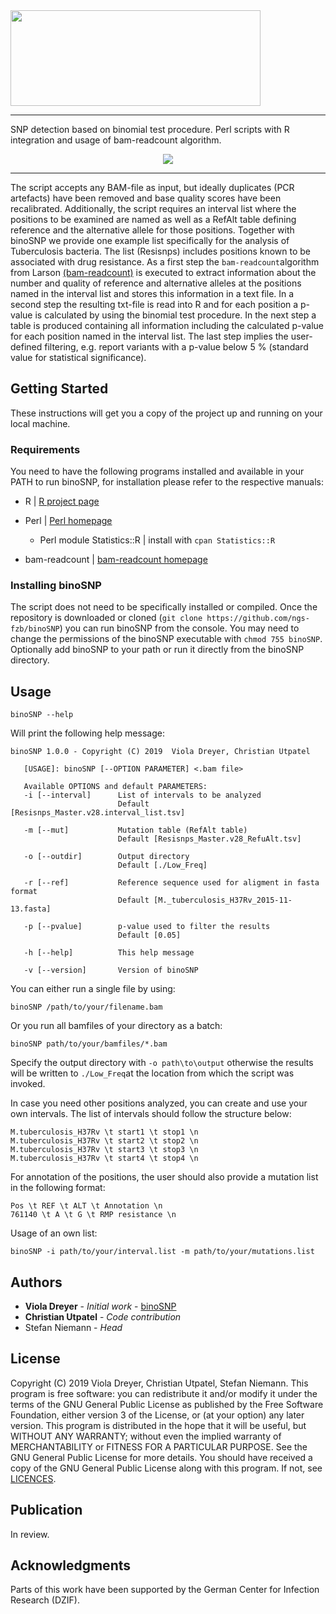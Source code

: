 <img src="https://github.com/ngs-fzb/binoSNP/blob/master/images/binoSNP_logo.png" height="153" width="400">


*****

SNP detection based on binomial test procedure. Perl scripts with R integration and usage of bam-readcount algorithm. 

<p align="center">
 <img src="https://github.com/ngs-fzb/binoSNP/blob/master/images/workflow.web.png">
</p>

*****
 
The script accepts any BAM-file as input, but ideally duplicates (PCR artefacts) have been removed and base quality scores have been recalibrated. Additionally, the script requires an interval list where the positions to be examined are named as well as a RefAlt table defining reference and the alternative allele for those positions. Together with binoSNP we provide one example list specifically for the analysis of Tuberculosis bacteria. The list (Resisnps) includes positions known to be associated with drug resistance. As a first step the `bam-readcount`algorithm from Larson [(bam-readcount)](https://github.com/genome/bam-readcount) is executed to extract information about the number and quality of reference and alternative alleles at the positions named in the interval list and stores this information in a text file. In a second step the resulting txt-file is read into R and for each position a p-value is calculated by using the binomial test procedure. In the next step a table is produced containing all information including the calculated p-value for each position named in the interval list. The last step implies the user-defined filtering, e.g. report variants with a p-value below 5 % (standard value for statistical significance).

## Getting Started

These instructions will get you a copy of the project up and running on your local machine.

### Requirements

You need to have the following programs installed and available in your PATH to run binoSNP, for installation please refer to the respective manuals:

* R | [R project page](https://www.r-project.org/)

* Perl | [Perl homepage](https://www.perl.org/)
  * Perl module Statistics::R | install with `cpan Statistics::R`

* bam-readcount | [bam-readcount homepage](https://github.com/genome/bam-readcount)

### Installing binoSNP
The script does not need to be specifically installed or compiled. Once the repository is downloaded or cloned (`git clone https://github.com/ngs-fzb/binoSNP`) you can run binoSNP from the console.
You may need to change the permissions of the binoSNP executable with `chmod 755 binoSNP`. Optionally add binoSNP to your path or run it directly from the binoSNP directory.


## Usage

```
binoSNP --help
```
Will print the following help message:
```
binoSNP 1.0.0 - Copyright (C) 2019  Viola Dreyer, Christian Utpatel
   
   [USAGE]: binoSNP [--OPTION PARAMETER] <.bam file>
   
   Available OPTIONS and default PARAMETERS:
   -i [--interval]      List of intervals to be analyzed
                        Default [Resisnps_Master.v28.interval_list.tsv]

   -m [--mut]           Mutation table (RefAlt table)
                        Default [Resisnps_Master.v28_RefuAlt.tsv]

   -o [--outdir]        Output directory
                        Default [./Low_Freq]

   -r [--ref]           Reference sequence used for aligment in fasta format
                        Default [M._tuberculosis_H37Rv_2015-11-13.fasta]

   -p [--pvalue]        p-value used to filter the results
                        Default [0.05]

   -h [--help]          This help message

   -v [--version]       Version of binoSNP
   ```
You can either run a single file by using:
```
binoSNP /path/to/your/filename.bam
```
Or you run all bamfiles of your directory as a batch:
```
binoSNP path/to/your/bamfiles/*.bam
```

Specify the output directory with `-o path\to\output` otherwise the results will be written to `./Low_Freq`at the location from which the script was invoked.


In case you need other positions analyzed, you can create and use your own intervals. The list of intervals should follow the structure below:
```
M.tuberculosis_H37Rv \t start1 \t stop1 \n
M.tuberculosis_H37Rv \t start2 \t stop2 \n
M.tuberculosis_H37Rv \t start3 \t stop3 \n
M.tuberculosis_H37Rv \t start4 \t stop4 \n
```
For annotation of the positions, the user should also provide a mutation list in the following format:
```
Pos \t REF \t ALT \t Annotation \n
761140 \t A \t G \t RMP resistance \n
```
Usage of an own list:
```
binoSNP -i path/to/your/interval.list -m path/to/your/mutations.list
```



## Authors

* **Viola Dreyer** - *Initial work* - [binoSNP](https://github.com/ngs-fzb/binoSNP)
* **Christian Utpatel** - *Code contribution* 
* Stefan Niemann - *Head*


## License
Copyright (C) 2019 Viola Dreyer, Christian Utpatel, Stefan Niemann. This program is free software: you can redistribute it and/or modify it under the terms of the GNU General Public License as published by the Free Software Foundation, either version 3 of the License, or (at your option) any later version. This program is distributed in the hope that it will be useful, but WITHOUT ANY WARRANTY; without even the implied warranty of MERCHANTABILITY or FITNESS FOR A PARTICULAR PURPOSE. See the GNU General Public License for more details. You should have received a copy of the GNU General Public License along with this program. If not, see [LICENCES](https://www.gnu.org/licenses/gpl-3.0).

## Publication  
In review.

## Acknowledgments

Parts of this work have been supported by the German Center for Infection Research (DZIF).

